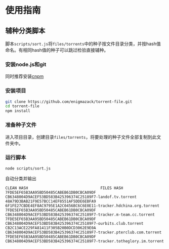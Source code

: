# 使用指南

## 辅种分类脚本

脚本`scripts/sort.js`将`files/torrents`中的种子按文件目录分类，并按hash值命名。有相同hash值的种子可以跳过检验直接辅种。

### 安装node.js和git

同时推荐安装[cnpm](https://developer.aliyun.com/mirror/NPM?from=tnpm)

### 安装项目

```bash
git clone https://github.com/enigmazack/torrent-file.git
cd torrent-file
npm install
```

### 准备种子文件

进入项目目录，创建目录`files/torrents`，将要处理的种子文件全部复制到此文件夹中。

### 运行脚本

`node scripts/sort.js`

自动分类并输出

```text
CLEAN HASH                                FILES HASH
7FDE5EF65B3AA95BD50485CABEB61DB0CBCA09DF  CB6348004D9ACEF53BD583B425396374C25189F7-landof.tv.torrent
48A79D3BAB21F9E57BCC14EF8551AF5DDE6EBFA9  6F1FE27CBDE4EF8AC9795E1A2C0456BC6C6E0E11-tracker.hdchina.org.torrent
7FDE5EF65B3AA95BD50485CABEB61DB0CBCA09DF  CB6348004D9ACEF53BD583B425396374C25189F7-tracker.m-team.cc.torrent
7FDE5EF65B3AA95BD50485CABEB61DB0CBCA09DF  CB6348004D9ACEF53BD583B425396374C25189F7-ourbits.club.torrent
CB2C13ACE229FA81411F305B20B0DCD3062E9E0A  CB6348004D9ACEF53BD583B425396374C25189F7-tracker.pterclub.com.torrent
7FDE5EF65B3AA95BD50485CABEB61DB0CBCA09DF  CB6348004D9ACEF53BD583B425396374C25189F7-tracker.totheglory.im.torrent
```
